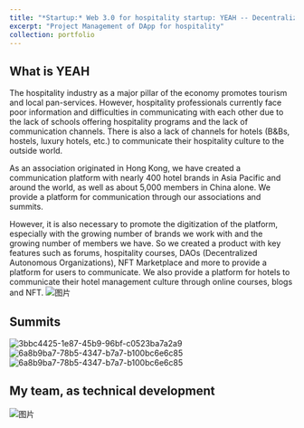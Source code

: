 ```yaml
---
title: "*Startup:* Web 3.0 for hospitality startup: YEAH -- Decentralized Application for Hospitality"
excerpt: "Project Management of DApp for hospitality"
collection: portfolio
---
```

## What is YEAH
The hospitality industry  as a major pillar of the economy promotes tourism and local pan-services. However, hospitality professionals currently face poor information and difficulties in communicating with each other due to the lack of schools offering hospitality programs and the lack of communication channels. There is also a lack of channels for hotels (B&Bs, hostels, luxury hotels, etc.) to communicate their hospitality culture to the outside world.

As an association originated in Hong Kong, we have created a communication platform with nearly 400 hotel brands in Asia Pacific and around the world, as well as about 5,000 members in China alone. We provide a platform for communication through our associations and summits.

However, it is also necessary to promote the digitization of the platform, especially with the growing number of brands we work with and the growing number of members we have. So we created a product with key features such as forums, hospitality courses, DAOs (Decentralized Autonomous Organizations), NFT Marketplace and more to provide a platform for users to communicate. We also provide a platform for hotels to communicate their hotel management culture through online courses, blogs and NFT.
![图片](https://github.com/user-attachments/assets/348d0141-e5e8-4945-943c-712079c1d8a8)

## Summits
![3bbc4425-1e87-45b9-96bf-c0523ba7a2a9](https://github.com/user-attachments/assets/f563f88e-9a66-4b9f-ad02-205217626352)
![6a8b9ba7-78b5-4347-b7a7-b100bc6e6c85](https://github.com/user-attachments/assets/3d5dd51e-5d01-4783-9cda-414bac922315)
![6a8b9ba7-78b5-4347-b7a7-b100bc6e6c85](https://github.com/user-attachments/assets/7c1e539c-ab86-4fe5-8568-ab349c8fd913)

## My team, as technical development
![图片](https://github.com/user-attachments/assets/ea4a550c-5152-4059-8738-532d3da66054)
